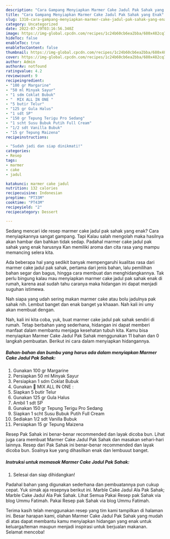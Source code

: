 ```yaml
---
description: "Cara Gampang Menyiapkan Marmer Cake Jadul Pak Sahak yang Enak"
title: "Cara Gampang Menyiapkan Marmer Cake Jadul Pak Sahak yang Enak"
slug: 1310-cara-gampang-menyiapkan-marmer-cake-jadul-pak-sahak-yang-enak
category: Uncategorized
date: 2022-07-29T03:16:56.340Z
image: https://img-global.cpcdn.com/recipes/1c24b60cb6ea2bba/680x482cq70/marmer-cake-jadul-pak-sahak-foto-resep-utama.jpg
hideToc: false
enableToc: true
enableTocContent: false
thumbnail: https://img-global.cpcdn.com/recipes/1c24b60cb6ea2bba/680x482cq70/marmer-cake-jadul-pak-sahak-foto-resep-utama.jpg
cover: https://img-global.cpcdn.com/recipes/1c24b60cb6ea2bba/680x482cq70/marmer-cake-jadul-pak-sahak-foto-resep-utama.jpg
author: Admin
authorAv: notfound
ratingvalue: 4.2
reviewcount: 9
recipeingredient:
- "100 gr Margarine"
- "50 ml Minyak Sayur"
- "1 sdm Coklat Bubuk"
- "  MIX ALL IN ONE "
- "5 butir Telur"
- "125 gr Gula Halus"
- "1 sdt SP"
- "150 gr Tepung Terigu Pro Sedang"
- "1 scht Susu Bubuk Putih Full Cream"
- "1/2 sdt Vanilla Bubuk"
- "15 gr Tepung Maizena"
recipeinstructions:

- "Sudah jadi dan siap dinikmati!"
categories:
- Resep
tags:
- marmer
- cake
- jadul

katakunci: marmer cake jadul 
nutrition: 132 calories
recipecuisine: Indonesian
preptime: "PT33M"
cooktime: "PT43M"
recipeyield: "2"
recipecategory: Dessert

---
```



Sedang mencari ide resep marmer cake jadul pak sahak yang enak? Cara menyiapkannya sangat gampang. Tapi Kalau salah mengolah maka hasilnya akan hambar dan bahkan tidak sedap. Padahal marmer cake jadul pak sahak yang enak harusnya Kan memiliki aroma dan cita rasa yang mampu memancing selera kita.


Ada beberapa hal yang sedikit banyak mempengaruhi kualitas rasa dari marmer cake jadul pak sahak, pertama dari jenis bahan, lalu pemilihan bahan segar dan bagus, hingga cara membuat dan menghidangkannya. Tak perlu bingung kalau mau menyiapkan marmer cake jadul pak sahak enak di rumah, karena asal sudah tahu caranya maka hidangan ini dapat menjadi suguhan istimewa.

Nah siapa yang udah sering makan marmer cake atau bolu jadulnya pak sahak nih. Lembut banget dan enak banget ya khaaan. Nah kali ini umy akan membuat dengan.


Nah, kali ini kita coba, yuk, buat marmer cake jadul pak sahak sendiri di rumah. Tetap berbahan yang sederhana, hidangan ini dapat memberi manfaat dalam membantu menjaga kesehatan tubuh kita. Kamu bisa menyiapkan Marmer Cake Jadul Pak Sahak menggunakan 11 bahan dan 0 langkah pembuatan. Berikut ini cara dalam menyiapkan hidangannya.

<!--inarticleads1-->

##### Bahan-bahan dan bumbu yang harus ada dalam menyiapkan Marmer Cake Jadul Pak Sahak:

1. Gunakan 100 gr Margarine
1. Persiapkan 50 ml Minyak Sayur
1. Persiapkan 1 sdm Coklat Bubuk
1. Gunakan  🍰 MIX ALL IN ONE :
1. Siapkan 5 butir Telur
1. Gunakan 125 gr Gula Halus
1. Ambil 1 sdt SP
1. Gunakan 150 gr Tepung Terigu Pro Sedang
1. Siapkan 1 scht Susu Bubuk Putih Full Cream
1. Sediakan 1/2 sdt Vanilla Bubuk
1. Persiapkan 15 gr Tepung Maizena


Resep Pak Sahak ini benar-benar recommended dan layak dicoba bun. Lihat juga cara membuat Marmer Cake Jadul Pak Sahak dan masakan sehari-hari lainnya. Resep dari Pak Sahak ini benar-benar recommended dan layak dicoba bun. Soalnya kue yang dihasilkan enak dan lembuuut banget. 

<!--inarticleads2-->

##### Instruksi untuk memasak Marmer Cake Jadul Pak Sahak:


1. Selesai dan siap dihidangkan!

Padahal bahan yang digunakan sederhana dan pembuatannya pun cukup cepat. Yuk simak aja resepnya berikut ini. Marble Cake Jadul Ala Pak Sahak; Marble Cake Jadul Ala Pak Sahak. Lihat Semua Pakai Resep pak Sahak via blog Ummu Fatimah. Pakai Resep pak Sahak via blog Ummu Fatimah. 

Terima kasih telah menggunakan resep yang tim kami tampilkan di halaman ini. Besar harapan kami, olahan Marmer Cake Jadul Pak Sahak yang mudah di atas dapat membantu kamu menyiapkan hidangan yang enak untuk keluarga/teman maupun menjadi inspirasi untuk berjualan makanan. Selamat mencoba!
